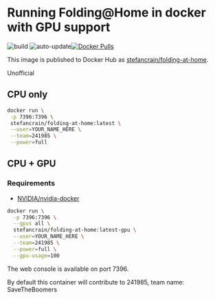 # Running Folding@Home in docker with GPU support

![build](https://github.com/stefancrain/folding-at-home/workflows/folding-at-home/badge.svg) ![auto-update](https://github.com/stefancrain/folding-at-home/workflows/folding-at-home/badge.svg?event=schedule)[![Docker Pulls](https://img.shields.io/docker/pulls/stefancrain/folding-at-home)](https://hub.docker.com/r/raspbernetes/gatekeeper)

This image is published to Docker Hub as [stefancrain/folding-at-home](https://hub.docker.com/repository/docker/stefancrain/folding-at-home).

Unofficial

## CPU only

```bash
docker run \
 -p 7396:7396 \
 stefancrain/folding-at-home:latest \
 --user=YOUR_NAME_HERE \
 --team=241985 \
 --power=full
```

## CPU + GPU

### Requirements

- [NVIDIA/nvidia-docker](https://github.com/NVIDIA/nvidia-docker)

```bash
docker run \
  -p 7396:7396 \
  --gpus all \
  stefancrain/folding-at-home:latest-gpu \
  --user=YOUR_NAME_HERE \
  --team=241985 \
  --power=full \
  --gpu-usage=100
```

The web console is available on port 7396.

By default this container will contribute to 241985, team name: SaveTheBoomers
